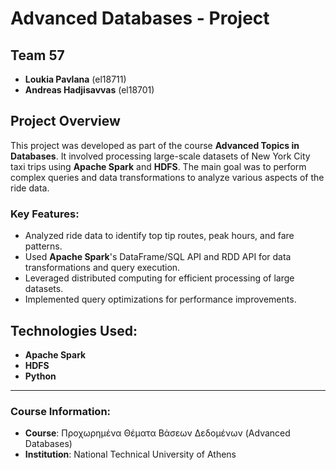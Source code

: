 # Advanced Databases - Project

## Team 57
- **Loukia Pavlana** (el18711)
- **Andreas Hadjisavvas** (el18701)

## Project Overview
This project was developed as part of the course **Advanced Topics in Databases**. It involved processing large-scale datasets of New York City taxi trips using **Apache Spark** and **HDFS**. The main goal was to perform complex queries and data transformations to analyze various aspects of the ride data.

### Key Features:
- Analyzed ride data to identify top tip routes, peak hours, and fare patterns.
- Used **Apache Spark**'s DataFrame/SQL API and RDD API for data transformations and query execution.
- Leveraged distributed computing for efficient processing of large datasets.
- Implemented query optimizations for performance improvements.

## Technologies Used:
- **Apache Spark**
- **HDFS**
- **Python**

---

### Course Information:
- **Course**: Προχωρημένα Θέματα Βάσεων Δεδομένων (Advanced Databases)
- **Institution**: National Technical University of Athens
